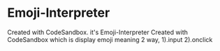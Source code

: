 # Emoji-Interpreter
Created with CodeSandbox.
it's Emoji-Interpreter Created with CodeSandbox which is display emoji meaning 2 way, 1).input 2).onclick
